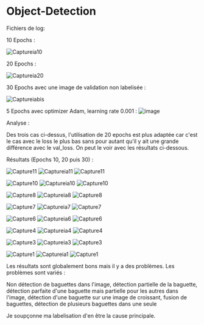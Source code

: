 # Object-Detection

Fichiers de log:

10 Epochs :

![Captureia10](https://github.com/user-attachments/assets/facea24e-9b39-4390-b59e-e0c8bdd95516)

20 Epochs :

![Captureia20](https://github.com/user-attachments/assets/0a9a6068-b691-4c58-90a2-24c63b19bb63)

30 Epochs avec une image de validation non labelisée :

![Captureiabis](https://github.com/user-attachments/assets/884250e7-11f9-4865-8f50-d11fa3286de2)

5 Epochs avec optimizer Adam, learning rate 0.001 : 
![image](https://github.com/user-attachments/assets/89124ee8-71b5-4587-b281-7ebcb42ecf24)


Analyse : 

Des trois cas ci-dessus, l'utilisation de 20 epochs est plus adaptée car c'est le cas avec le loss le plus bas sans pour autant qu'il y ait une grande différence avec le val_loss. On peut le voir avec les résultats ci-dessous.

Résultats (Epochs 10, 20 puis 30) : 

![Capture11](https://github.com/user-attachments/assets/552a80a9-8747-4d30-bc20-c14ebf8b6d3b)
![Captureia11](https://github.com/user-attachments/assets/090a8765-7a0c-40fb-b9fb-2e6587f55c49)
![Capture11](https://github.com/user-attachments/assets/07c60074-23e0-4a11-9e3e-da62d550f58d)

![Capture10](https://github.com/user-attachments/assets/415326dc-9562-4ca1-a435-5e868c3fedd3)
![Captureia10](https://github.com/user-attachments/assets/20c3dd5e-6655-42fd-a083-dbfce1c2ba96)
![Capture10](https://github.com/user-attachments/assets/bdbd497b-9db2-4d73-bbb8-c2eef2fef928)

![Capture8](https://github.com/user-attachments/assets/98c08497-b9a0-46af-9fa3-0a1be992ac23)
![Captureia8](https://github.com/user-attachments/assets/0f475bcf-8e17-4a4b-9c60-fa5299117be0)
![Capture8](https://github.com/user-attachments/assets/3f63cbe5-c6a0-4fa6-9443-5b94a6cb7f39)


![Capture7](https://github.com/user-attachments/assets/df16b1c0-04eb-4512-88c5-688a05487fcd)
![Captureia7](https://github.com/user-attachments/assets/b27f726e-1851-4d3b-8b27-b2b7be98b25f)
![Capture7](https://github.com/user-attachments/assets/8a997f83-20f0-4996-963b-eba6b07c7019)


![Capture6](https://github.com/user-attachments/assets/b6c50ea5-ca73-4b24-979c-98f973ca53a7)
![Captureia6](https://github.com/user-attachments/assets/ac2c5cc9-3fb2-490d-90a8-c72e9d08ea70)
![Capture6](https://github.com/user-attachments/assets/13878e0f-7a85-4631-8c94-e0078651cffb)


![Capture4](https://github.com/user-attachments/assets/6cdaab03-db11-4780-ad46-01de5c062002)
![Captureia4](https://github.com/user-attachments/assets/13df48f5-26e0-4e11-9e80-0f5ae60b57c4)
![Capture4](https://github.com/user-attachments/assets/05862882-4c35-4425-ba52-512bbdf5a45d)


![Capture3](https://github.com/user-attachments/assets/d7e71e87-3755-454f-90c9-604106a0b526)
![Captureia3](https://github.com/user-attachments/assets/681906fb-01f5-4661-be4a-b1017330c20c)
![Capture3](https://github.com/user-attachments/assets/7f5edf28-ca1a-4bae-bd38-c0db6ef832ce)


![Capture1](https://github.com/user-attachments/assets/ff843a35-62a5-4801-b8a7-5d83b83e9486)
![Captureia1](https://github.com/user-attachments/assets/9d35ac84-e37b-43aa-a250-da2614e60383)
![Capture1](https://github.com/user-attachments/assets/bab769da-77d7-4f95-9e85-e0ecfa44e754)

Les résultats sont globalement bons mais il y a des problèmes.
Les problèmes sont variés : 

Non détection de baguettes dans l'image, détection partielle de la baguette, détection parfaite d'une baguette mais partielle pour les autres dans l'image, détection d'une baguette sur une image de croissant, fusion de baguettes, détection de plusieurs baguettes dans une seule

Je soupçonne ma labelisation d'en être la cause principale.
